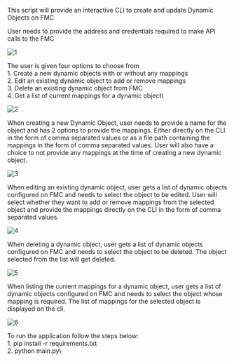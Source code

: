 This script will provide an interactive CLI to create and update Dynamic Objects on FMC

User needs to provide the address and credentials required to make API calls to the FMC

![1](https://user-images.githubusercontent.com/55170586/116532353-c4fc6680-a8fd-11eb-910a-d15a4dbb2541.png)


The user is given four options to choose from\
	1. Create a new dynamic objects with or without any mappings\
	2. Edit an existing dynamic object to add or remove mappings\
	3. Delete an existing dynamic object from FMC\
	4. Get a list of current mappings for a dynamic object\

![2](https://user-images.githubusercontent.com/55170586/116532364-c75ec080-a8fd-11eb-8516-ffb7c48be7e9.png)


When creating a new Dynamic Object, user needs to provide a name for the object and has 2 options to provide the mappings. Either directly on the CLI in the form of comma separated values  or as a file path containing the mappings in the form of comma separated values.
User will also have a choice to not provide any mappings at the time of creating a new dynamic object.

![3](https://user-images.githubusercontent.com/55170586/116532367-c9288400-a8fd-11eb-81fc-b5c84cb4b81a.png)


When editing an existing dynamic object, user gets a list of dynamic objects  configured on FMC and needs to select the object to be edited. User will select whether they want to add or remove mappings from the selected object and provide the mappings directly on the CLI in the form of comma separated values. 


![4](https://user-images.githubusercontent.com/55170586/116532375-caf24780-a8fd-11eb-8ccb-ac2c0ec67891.png)

When deleting a dynamic object, user gets a list of dynamic objects configured on FMC and needs to select the object to be deleted. The object selected from the list will get deleted.


![5](https://user-images.githubusercontent.com/55170586/116532379-cb8ade00-a8fd-11eb-9cfd-0c4bac329ea9.png)


When listing the current mappings for a dynamic object, user gets a list of dynamic objects configured on FMC and needs to select the object whose mapping is required. The list of mappings for the selected object is displayed on the cli.

![6](https://user-images.githubusercontent.com/55170586/116532382-cc237480-a8fd-11eb-95e2-f6dc47d79879.png)



To run the application follow the steps below:\
	1. pip install -r requirements.txt\
	2. python main.py\
